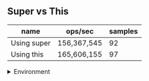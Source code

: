 ## Super vs This

|name|ops/sec|samples|
|-|-|-|
|Using super|156,367,545|92|
|Using this|165,606,155|97|


<details>
<summary>Environment</summary>

* __Machine:__ linux x64 | 4 vCPUs | 15.6GB Mem
* __Run:__ Sun Mar 10 2024 16:27:02 GMT+0000 (Coordinated Universal Time)
</details>

<!--
{"environment":{"platform":"linux","arch":"x64","cpus":4,"totalMemory":15.606491088867188},"benchmarks":[{"name":"Using super","opsSec":156367544.92494056,"samples":5},{"name":"Using this","opsSec":165606155.1974874,"samples":11}]}-->
